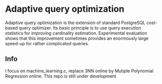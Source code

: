 # Adaptive query optimization

Adaptive query optimization is the extension of standard PostgreSQL cost-based
query optimizer. Its basic principle is to use query execution statistics
for improving cardinality estimation. Experimental evaluation shows that this
improvement sometimes provides an enormously large speed-up for rather
complicated queries.

## Info
I focus on machine_learning.c, replace 3NN online by Mutiple Polynomial Regression online.
This repo is still under development
